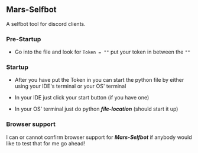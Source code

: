 ## Mars-Selfbot
A selfbot tool for discord clients.

### Pre-Startup
- Go into the file and look for ``Token = ""`` put your token in between the ``""``

### Startup
- After you have put the Token in you can start the python file by either using your IDE's terminal or your OS' terminal

- In your IDE just click your start button (if you have one)

- In your OS' terminal just do python ***file-location*** (should start it up)

### Browser support
I can or cannot confirm browser support for ***Mars-Selfbot*** if anybody would like to test that for me go ahead!

